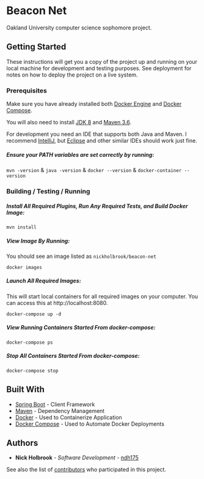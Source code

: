 # Beacon Net

Oakland University computer science sophomore project. 

## Getting Started

These instructions will get you a copy of the project up and running on your local machine for development and testing purposes. See deployment for notes on how to deploy the project on a live system.

### Prerequisites

Make sure you have already installed both [Docker Engine](https://docs.docker.com/install/) and [Docker Compose](https://docs.docker.com/compose/install/).

You will also need to install [JDK 8](https://www.oracle.com/technetwork/java/javase/downloads/jdk8-downloads-2133151.html) and [Maven 3.6](https://maven.apache.org/install.html).

For development you need an IDE that supports both Java and Maven. I recommend [IntelliJ](https://www.jetbrains.com/idea/), but [Eclipse](https://www.eclipse.org) and other similar IDEs should work just fine.

##### Ensure your PATH variables are set correctly by running:

`mvn -version` & `java -version` & `docker --version` & `docker-container --version`

### Building / Testing / Running

##### Install All Required Plugins, Run Any Required Tests, and Build Docker Image:

```
mvn install
```

##### View Image By Running:

You should see an image listed as `nickholbrook/beacon-net`

```
docker images
```

##### Launch All Required Images:

This will start local containers for all required images on your computer. You can access this at http://localhost:8080.

```
docker-compose up -d
```

##### View Running Containers Started From docker-compose:

```
docker-compose ps
```

##### Stop All Containers Started From docker-compose:

```
docker-compose stop
```

## Built With

* [Spring Boot](http://www.dropwizard.io/1.0.2/docs/) - Client Framework
* [Maven](https://maven.apache.org/) - Dependency Management
* [Docker](https://www.docker.com) - Used to Containerize Application
* [Docker Compose](https://www.docker.com) - Used to Automate Docker Deployments


## Authors

* **Nick Holbrook** - *Software Development* - [ndh175](https://github.com/ndh175)

See also the list of [contributors](https://github.com/your/project/contributors) who participated in this project.
